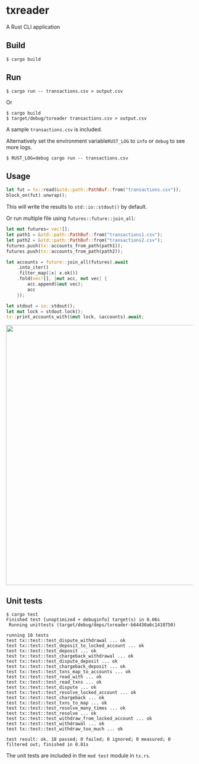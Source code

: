txreader
=====

A Rust CLI application

Build
-----

    $ cargo build

Run
-----

    $ cargo run -- transactions.csv > output.csv

Or 

    $ cargo build
    $ target/debug/txreader transactions.csv > output.csv

A sample `transactions.csv` is included.

Alternatively set the environment variable`RUST_LOG` to `info` or `debug` to see more logs.

    $ RUST_LOG=debug cargo run -- transactions.csv


Usage
-----

```rust
let fut = tx::read(&std::path::PathBuf::from("transactions.csv"));
block_on(fut).unwrap();
```
This will write the results to `std::io::stdout()` by default.

Or run multiple file using `futures::future::join_all`:

```rust
let mut futures= vec![];
let path1 = &std::path::PathBuf::from("transactions1.csv");
let path2 = &std::path::PathBuf::from("transactions2.csv");
futures.push(tx::accounts_from_path(path1));
futures.push(tx::accounts_from_path(path2));

let accounts = future::join_all(futures).await
    .into_iter()
    .filter_map(|x| x.ok())
    .fold(vec![], |mut acc, mut vec| {
        acc.append(&mut vec);
        acc
    });

let stdout = io::stdout();
let mut lock = stdout.lock();
tx::print_accounts_with(&mut lock, &accounts).await;
```

<img src="https://user-images.githubusercontent.com/1086619/128244658-08518d8c-bf59-403b-ac70-f874d884e8b4.jpg" width="700"/>

Unit tests
-----

    $ cargo test
    Finished test [unoptimized + debuginfo] target(s) in 0.06s
     Running unittests (target/debug/deps/txreader-b64430a6c1410750)

    running 18 tests
    test tx::test::test_dispute_withdrawal ... ok
    test tx::test::test_deposit_to_locked_account ... ok
    test tx::test::test_deposit ... ok
    test tx::test::test_chargeback_withdrawal ... ok
    test tx::test::test_dispute_deposit ... ok
    test tx::test::test_chargeback_deposit ... ok
    test tx::test::test_txns_map_to_accounts ... ok
    test tx::test::test_read_with ... ok
    test tx::test::test_read_txns ... ok
    test tx::test::test_dispute ... ok
    test tx::test::test_resolve_locked_account ... ok
    test tx::test::test_chargeback ... ok
    test tx::test::test_txns_to_map ... ok
    test tx::test::test_resolve_many_times ... ok
    test tx::test::test_resolve ... ok
    test tx::test::test_withdraw_from_locked_account ... ok
    test tx::test::test_withdrawal ... ok
    test tx::test::test_withdraw_too_much ... ok
    
    test result: ok. 18 passed; 0 failed; 0 ignored; 0 measured; 0 filtered out; finished in 0.01s

The unit tests are included in the `mod test` module in `tx.rs`.
